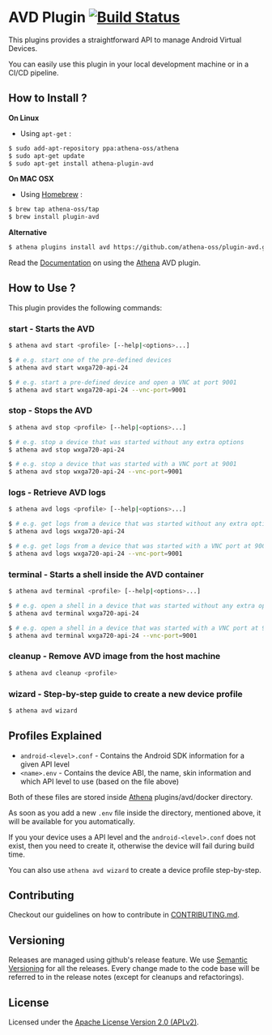 # AVD Plugin [![Build Status](https://travis-ci.org/athena-oss/plugin-avd.svg?branch=master)](https://travis-ci.org/athena-oss/plugin-avd)

This plugins provides a straightforward API to manage Android Virtual Devices.

You can easily use this plugin in your local development machine or in a CI/CD pipeline.

## How to Install ?

**On Linux**

* Using `apt-get` :

```bash
$ sudo add-apt-repository ppa:athena-oss/athena
$ sudo apt-get update
$ sudo apt-get install athena-plugin-avd
```

**On MAC OSX**

* Using [Homebrew](http://brew.sh/) :

```bash
$ brew tap athena-oss/tap
$ brew install plugin-avd
```

**Alternative**

```bash
$ athena plugins install avd https://github.com/athena-oss/plugin-avd.git
```

Read the [Documentation](http://athena-oss.github.io/plugin-avd) on using the [Athena](https://github.com/athena-oss/athena) AVD plugin.

## How to Use ?

This plugin provides the following commands:

### start - Starts the AVD

```bash
$ athena avd start <profile> [--help|<options>...]

$ # e.g. start one of the pre-defined devices
$ athena avd start wxga720-api-24

$ # e.g. start a pre-defined device and open a VNC at port 9001
$ athena avd start wxga720-api-24 --vnc-port=9001
```

### stop - Stops the AVD

```bash
$ athena avd stop <profile> [--help|<options>...]

$ # e.g. stop a device that was started without any extra options
$ athena avd stop wxga720-api-24

$ # e.g. stop a device that was started with a VNC port at 9001
$ athena avd stop wxga720-api-24 --vnc-port=9001
```

### logs - Retrieve AVD logs

```bash
$ athena avd logs <profile> [--help|<options>...]

$ # e.g. get logs from a device that was started without any extra options
$ athena avd logs wxga720-api-24

$ # e.g. get logs from a device that was started with a VNC port at 9001
$ athena avd logs wxga720-api-24 --vnc-port=9001
```

### terminal - Starts a shell inside the AVD container

```bash
$ athena avd terminal <profile> [--help|<options>...]

$ # e.g. open a shell in a device that was started without any extra options
$ athena avd terminal wxga720-api-24

$ # e.g. open a shell in a device that was started with a VNC port at 9001
$ athena avd terminal wxga720-api-24 --vnc-port=9001
```

### cleanup - Remove AVD image from the host machine

```bash
$ athena avd cleanup <profile>
```

### wizard - Step-by-step guide to create a new device profile

```bash
$ athena avd wizard
```

## Profiles Explained

* `android-<level>.conf` - Contains the Android SDK information for a given API level
* `<name>.env` - Contains the device ABI, the name, skin information and which API level to use (based on the file above)

Both of these files are stored inside [Athena](https://github.com/athena-oss/athena) plugins/avd/docker directory.

As soon as you add a new `.env` file inside the directory, mentioned above, it will be available for you automatically.

If you your device uses a API level and the `android-<level>.conf` does not exist, then you need to create it, otherwise the device will fail during build time.

You can also use `athena avd wizard` to create a device profile step-by-step.

## Contributing

Checkout our guidelines on how to contribute in [CONTRIBUTING.md](CONTRIBUTING.md).

## Versioning

Releases are managed using github's release feature. We use [Semantic Versioning](http://semver.org) for all
the releases. Every change made to the code base will be referred to in the release notes (except for
cleanups and refactorings).

## License

Licensed under the [Apache License Version 2.0 (APLv2)](LICENSE).
